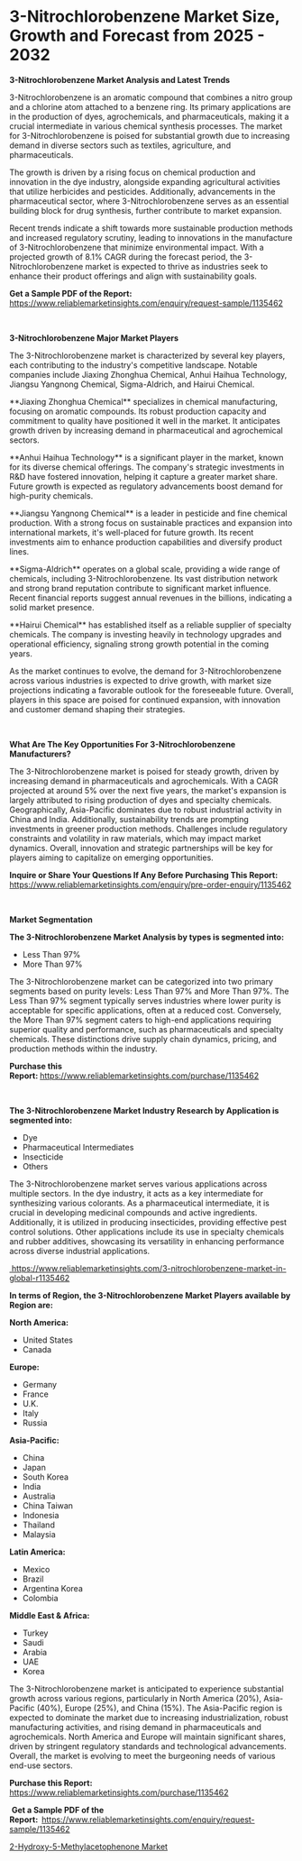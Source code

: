 <p><h1>3-Nitrochlorobenzene Market Size, Growth and Forecast from 2025 - 2032</h1></p><p><strong>3-Nitrochlorobenzene Market Analysis and Latest Trends</strong></p>
<p><p>3-Nitrochlorobenzene is an aromatic compound that combines a nitro group and a chlorine atom attached to a benzene ring. Its primary applications are in the production of dyes, agrochemicals, and pharmaceuticals, making it a crucial intermediate in various chemical synthesis processes. The market for 3-Nitrochlorobenzene is poised for substantial growth due to increasing demand in diverse sectors such as textiles, agriculture, and pharmaceuticals.</p><p>The growth is driven by a rising focus on chemical production and innovation in the dye industry, alongside expanding agricultural activities that utilize herbicides and pesticides. Additionally, advancements in the pharmaceutical sector, where 3-Nitrochlorobenzene serves as an essential building block for drug synthesis, further contribute to market expansion. </p><p>Recent trends indicate a shift towards more sustainable production methods and increased regulatory scrutiny, leading to innovations in the manufacture of 3-Nitrochlorobenzene that minimize environmental impact. With a projected growth of 8.1% CAGR during the forecast period, the 3-Nitrochlorobenzene market is expected to thrive as industries seek to enhance their product offerings and align with sustainability goals.</p></p>
<p><strong>Get a Sample PDF of the Report:&nbsp;</strong> <a href="https://www.reliablemarketinsights.com/enquiry/request-sample/1135462?utm_campaign=2564&utm_medium=2&utm_source=Github&utm_content=ia&utm_term=25032025&utm_id=3-nitrochlorobenzene">https://www.reliablemarketinsights.com/enquiry/request-sample/1135462</a></p>
<p>&nbsp;</p>
<p><strong>3-Nitrochlorobenzene Major Market Players</strong></p>
<p><p>The 3-Nitrochlorobenzene market is characterized by several key players, each contributing to the industry's competitive landscape. Notable companies include Jiaxing Zhonghua Chemical, Anhui Haihua Technology, Jiangsu Yangnong Chemical, Sigma-Aldrich, and Hairui Chemical.</p><p>**Jiaxing Zhonghua Chemical** specializes in chemical manufacturing, focusing on aromatic compounds. Its robust production capacity and commitment to quality have positioned it well in the market. It anticipates growth driven by increasing demand in pharmaceutical and agrochemical sectors.</p><p>**Anhui Haihua Technology** is a significant player in the market, known for its diverse chemical offerings. The company's strategic investments in R&D have fostered innovation, helping it capture a greater market share. Future growth is expected as regulatory advancements boost demand for high-purity chemicals.</p><p>**Jiangsu Yangnong Chemical** is a leader in pesticide and fine chemical production. With a strong focus on sustainable practices and expansion into international markets, it's well-placed for future growth. Its recent investments aim to enhance production capabilities and diversify product lines.</p><p>**Sigma-Aldrich** operates on a global scale, providing a wide range of chemicals, including 3-Nitrochlorobenzene. Its vast distribution network and strong brand reputation contribute to significant market influence. Recent financial reports suggest annual revenues in the billions, indicating a solid market presence.</p><p>**Hairui Chemical** has established itself as a reliable supplier of specialty chemicals. The company is investing heavily in technology upgrades and operational efficiency, signaling strong growth potential in the coming years.</p><p>As the market continues to evolve, the demand for 3-Nitrochlorobenzene across various industries is expected to drive growth, with market size projections indicating a favorable outlook for the foreseeable future. Overall, players in this space are poised for continued expansion, with innovation and customer demand shaping their strategies.</p></p>
<p>&nbsp;</p>
<p><strong>What Are The Key Opportunities For 3-Nitrochlorobenzene Manufacturers?</strong></p>
<p><p>The 3-Nitrochlorobenzene market is poised for steady growth, driven by increasing demand in pharmaceuticals and agrochemicals. With a CAGR projected at around 5% over the next five years, the market's expansion is largely attributed to rising production of dyes and specialty chemicals. Geographically, Asia-Pacific dominates due to robust industrial activity in China and India. Additionally, sustainability trends are prompting investments in greener production methods. Challenges include regulatory constraints and volatility in raw materials, which may impact market dynamics. Overall, innovation and strategic partnerships will be key for players aiming to capitalize on emerging opportunities.</p></p>
<p><strong>Inquire or Share Your Questions If Any Before Purchasing This Report:</strong> <a href="https://www.reliablemarketinsights.com/enquiry/pre-order-enquiry/1135462?utm_campaign=2564&utm_medium=2&utm_source=Github&utm_content=ia&utm_term=25032025&utm_id=3-nitrochlorobenzene">https://www.reliablemarketinsights.com/enquiry/pre-order-enquiry/1135462</a></p>
<p>&nbsp;</p>
<p><strong>Market Segmentation</strong></p>
<p><strong>The 3-Nitrochlorobenzene Market Analysis by types is segmented into:</strong></p>
<p><ul><li>Less Than 97%</li><li>More Than 97%</li></ul></p>
<p><p>The 3-Nitrochlorobenzene market can be categorized into two primary segments based on purity levels: Less Than 97% and More Than 97%. The Less Than 97% segment typically serves industries where lower purity is acceptable for specific applications, often at a reduced cost. Conversely, the More Than 97% segment caters to high-end applications requiring superior quality and performance, such as pharmaceuticals and specialty chemicals. These distinctions drive supply chain dynamics, pricing, and production methods within the industry.</p></p>
<p><strong>Purchase this Report:&nbsp;</strong><a href="https://www.reliablemarketinsights.com/purchase/1135462?utm_campaign=2564&utm_medium=2&utm_source=Github&utm_content=ia&utm_term=25032025&utm_id=3-nitrochlorobenzene">https://www.reliablemarketinsights.com/purchase/1135462</a></p>
<p>&nbsp;</p>
<p><strong>The 3-Nitrochlorobenzene Market Industry Research by Application is segmented into:</strong></p>
<p><ul><li>Dye</li><li>Pharmaceutical Intermediates</li><li>Insecticide</li><li>Others</li></ul></p>
<p><p>The 3-Nitrochlorobenzene market serves various applications across multiple sectors. In the dye industry, it acts as a key intermediate for synthesizing various colorants. As a pharmaceutical intermediate, it is crucial in developing medicinal compounds and active ingredients. Additionally, it is utilized in producing insecticides, providing effective pest control solutions. Other applications include its use in specialty chemicals and rubber additives, showcasing its versatility in enhancing performance across diverse industrial applications.</p></p>
<p><a href="https://www.reliablemarketinsights.com/3-nitrochlorobenzene-market-in-global-r1135462?utm_campaign=2564&utm_medium=2&utm_source=Github&utm_content=ia&utm_term=25032025&utm_id=3-nitrochlorobenzene">&nbsp;https://www.reliablemarketinsights.com/3-nitrochlorobenzene-market-in-global-r1135462</a></p>
<p><strong>In terms of Region, the 3-Nitrochlorobenzene Market Players available by Region are:</strong></p>
<p>
    <p> <strong> North America: </strong>
        <ul>
            <li>United States</li>
            <li>Canada</li>
        </ul>
        </p> 
    <p> <strong> Europe: </strong>
        <ul>
            <li>Germany</li>
            <li>France</li>
            <li>U.K.</li>
            <li>Italy</li>
            <li>Russia</li>
        </ul>
        </p> 
    <p> <strong> Asia-Pacific: </strong>
        <ul>
            <li>China</li>
            <li>Japan</li>
            <li>South Korea</li>
            <li>India</li>
            <li>Australia</li>
            <li>China Taiwan</li>
            <li>Indonesia</li>
            <li>Thailand</li>
            <li>Malaysia</li>
        </ul>
        </p> 
    <p> <strong> Latin America: </strong>
        <ul>
            <li>Mexico</li>
            <li>Brazil</li>
            <li>Argentina Korea</li>
            <li>Colombia</li>
        </ul>
        </p> 
    <p> <strong> Middle East & Africa: </strong>
        <ul>
            <li>Turkey</li>
            <li>Saudi</li>
            <li>Arabia</li>
            <li>UAE</li>
            <li>Korea</li>
        </ul>
    </p>
    </p>
<p><p>The 3-Nitrochlorobenzene market is anticipated to experience substantial growth across various regions, particularly in North America (20%), Asia-Pacific (40%), Europe (25%), and China (15%). The Asia-Pacific region is expected to dominate the market due to increasing industrialization, robust manufacturing activities, and rising demand in pharmaceuticals and agrochemicals. North America and Europe will maintain significant shares, driven by stringent regulatory standards and technological advancements. Overall, the market is evolving to meet the burgeoning needs of various end-use sectors.</p></p>
<p><strong>Purchase this Report: </strong><a href="https://www.reliablemarketinsights.com/purchase/1135462?utm_campaign=2564&utm_medium=2&utm_source=Github&utm_content=ia&utm_term=25032025&utm_id=3-nitrochlorobenzene">https://www.reliablemarketinsights.com/purchase/1135462</a></p>
<p>&nbsp;<strong>Get a Sample PDF of the Report:&nbsp;&nbsp;</strong><a href="https://www.reliablemarketinsights.com/enquiry/request-sample/1135462?utm_campaign=2564&utm_medium=2&utm_source=Github&utm_content=ia&utm_term=25032025&utm_id=3-nitrochlorobenzene">https://www.reliablemarketinsights.com/enquiry/request-sample/1135462</a></p>
<p><strong></strong></p>
<p><p><a href="https://github.com/zahrigayda1h/Market-Research-Report-List-1/blob/main/2-hydroxy-5-methylacetophenone-market.md?utm_campaign=2564&utm_medium=2&utm_source=Github&utm_content=ia&utm_term=25032025&utm_id=3-nitrochlorobenzene">2-Hydroxy-5-Methylacetophenone Market</a></p></p>